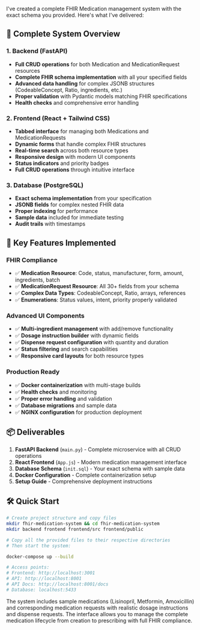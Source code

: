I've created a complete FHIR Medication management system with the exact schema you provided. Here's what I've delivered:

## 🎯 **Complete System Overview**

### **1. Backend (FastAPI)**
- **Full CRUD operations** for both Medication and MedicationRequest resources
- **Complete FHIR schema implementation** with all your specified fields
- **Advanced data handling** for complex JSONB structures (CodeableConcept, Ratio, ingredients, etc.)
- **Proper validation** with Pydantic models matching FHIR specifications
- **Health checks** and comprehensive error handling

### **2. Frontend (React + Tailwind CSS)**
- **Tabbed interface** for managing both Medications and MedicationRequests
- **Dynamic forms** that handle complex FHIR structures
- **Real-time search** across both resource types
- **Responsive design** with modern UI components
- **Status indicators** and priority badges
- **Full CRUD operations** through intuitive interface

### **3. Database (PostgreSQL)**
- **Exact schema implementation** from your specification
- **JSONB fields** for complex nested FHIR data
- **Proper indexing** for performance
- **Sample data** included for immediate testing
- **Audit trails** with timestamps

## 🚀 **Key Features Implemented**

### **FHIR Compliance**
- ✅ **Medication Resource**: Code, status, manufacturer, form, amount, ingredients, batch
- ✅ **MedicationRequest Resource**: All 30+ fields from your schema
- ✅ **Complex Data Types**: CodeableConcept, Ratio, arrays, references
- ✅ **Enumerations**: Status values, intent, priority properly validated

### **Advanced UI Components**
- ✅ **Multi-ingredient management** with add/remove functionality
- ✅ **Dosage instruction builder** with dynamic fields
- ✅ **Dispense request configuration** with quantity and duration
- ✅ **Status filtering** and search capabilities
- ✅ **Responsive card layouts** for both resource types

### **Production Ready**
- ✅ **Docker containerization** with multi-stage builds
- ✅ **Health checks** and monitoring
- ✅ **Proper error handling** and validation
- ✅ **Database migrations** and sample data
- ✅ **NGINX configuration** for production deployment

## 📦 **Deliverables**

1. **FastAPI Backend** (`main.py`) - Complete microservice with all CRUD operations
2. **React Frontend** (`App.js`) - Modern medication management interface
3. **Database Schema** (`init.sql`) - Your exact schema with sample data
4. **Docker Configuration** - Complete containerization setup
5. **Setup Guide** - Comprehensive deployment instructions

## 🛠️ **Quick Start**

```bash
# Create project structure and copy files
mkdir fhir-medication-system && cd fhir-medication-system
mkdir backend frontend frontend/src frontend/public

# Copy all the provided files to their respective directories
# Then start the system:

docker-compose up --build

# Access points:
# Frontend: http://localhost:3001
# API: http://localhost:8001
# API Docs: http://localhost:8001/docs
# Database: localhost:5433
```

The system includes sample medications (Lisinopril, Metformin, Amoxicillin) and corresponding medication requests with realistic dosage instructions and dispense requests. The interface allows you to manage the complete medication lifecycle from creation to prescribing with full FHIR compliance.
